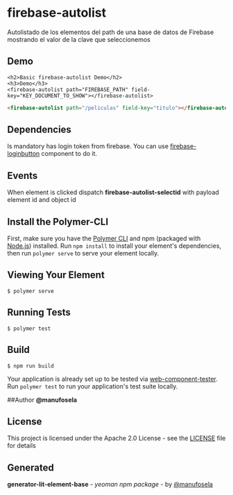 # firebase-autolist

Autolistado de los elementos del path de una base de datos de Firebase mostrando el valor de la clave que seleccionemos

## Demo

```
<h2>Basic firebase-autolist Demo</h2>
<h3>Demo</h3>
<firebase-autolist path="FIREBASE_PATH" field-key="KEY_DOCUMENT_TO_SHOW"></firebase-autolist>

```
<!---
```
<custom-element-demo>
  <template>
    <link rel="import" href="firebase-autolist.html">
    <next-code-block></next-code-block>
  </template>
</custom-element-demo>
```
-->

```html
<firebase-autolist path="/peliculas" field-key="titulo"></firebase-autolist>
```

## Dependencies
Is mandatory has login token from firebase.
You can use [firebase-loginbutton](https://github.com/manufosela/firebase-loginbutton) component to do it.

## Events
When element is clicked dispatch **firebase-autolist-selectid** with payload element id and object id

## Install the Polymer-CLI

First, make sure you have the [Polymer CLI](https://www.npmjs.com/package/polymer-cli) and npm (packaged with [Node.js](https://nodejs.org)) installed. Run `npm install` to install your element's dependencies, then run `polymer serve` to serve your element locally.

## Viewing Your Element

```
$ polymer serve
```

## Running Tests

```
$ polymer test
```

## Build
```
$ npm run build
```

Your application is already set up to be tested via [web-component-tester](https://github.com/Polymer/web-component-tester). Run `polymer test` to run your application's test suite locally.

##Author
**@manufosela**

## License

This project is licensed under the Apache 2.0 License - see the [LICENSE](LICENSE) file for details

## Generated

**generator-lit-element-base** - *yeoman npm package* - by [@manufosela](https://github.com/manufosela/generator-litelement-webcomponent)